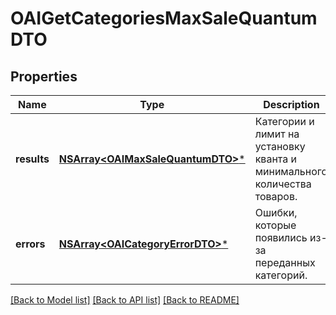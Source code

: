 # OAIGetCategoriesMaxSaleQuantumDTO

## Properties
Name | Type | Description | Notes
------------ | ------------- | ------------- | -------------
**results** | [**NSArray&lt;OAIMaxSaleQuantumDTO&gt;***](OAIMaxSaleQuantumDTO.md) | Категории и лимит на установку кванта и минимального количества товаров. | 
**errors** | [**NSArray&lt;OAICategoryErrorDTO&gt;***](OAICategoryErrorDTO.md) | Ошибки, которые появились из-за переданных категорий. | [optional] 

[[Back to Model list]](../README.md#documentation-for-models) [[Back to API list]](../README.md#documentation-for-api-endpoints) [[Back to README]](../README.md)


